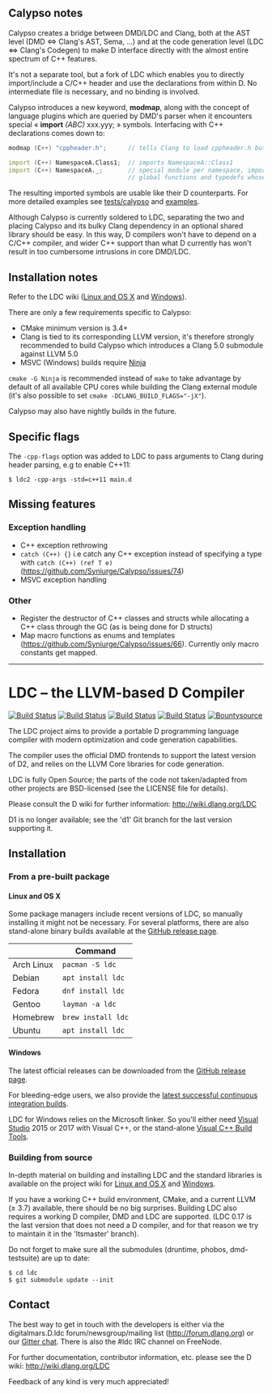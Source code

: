 Calypso notes
------------

Calypso creates a bridge between DMD/LDC and Clang, both at the AST level (DMD <=> Clang's AST, Sema, ...) and at the code generation level (LDC <=> Clang's Codegen) to make D interface directly with the almost entire spectrum of C++ features.

It's not a separate tool, but a fork of LDC which enables you to directly import/include a C/C++ header and use the declarations from within D. No intermediate file is necessary, and no binding is involved.

Calypso introduces a new keyword, **modmap**, along with the concept of language plugins which are queried by DMD's parser when it encounters special « **import** *(ABC)* xxx.yyy; » symbols. Interfacing with C++ declarations comes down to:

```D
modmap (C++) "cppheader.h";      // tells Clang to load cppheader.h but do not import anything

import (C++) NamespaceA.Class1;  // imports NamespaceA::Class1
import (C++) NamespaceA._;       // special module per namespace, imports every global variables,
                                 // global functions and typedefs whose direct parent is NamespaceA::
```

The resulting imported symbols are usable like their D counterparts. For more detailed examples see [tests/calypso](tests/calypso) and [examples](examples).

Although Calypso is currently soldered to LDC, separating the two and placing Calypso and its bulky Clang dependency in an optional shared library should be easy. In this way, D compilers won't have to depend on a C/C++ compiler, and wider C++ support than what D currently has won't result in too cumbersome intrusions in core DMD/LDC.

Installation notes
-------

Refer to the LDC wiki ([Linux and OS X](http://wiki.dlang.org/Building_LDC_from_source) and
[Windows](http://wiki.dlang.org/Building_and_hacking_LDC_on_Windows_using_MSVC)).

There are only a few requirements specific to Calypso:
- CMake minimum version is 3.4+
- Clang is tied to its corresponding LLVM version, it's therefore strongly recommended to build Calypso which introduces a Clang 5.0 submodule against LLVM 5.0
- MSVC (Windows) builds require [Ninja](https://ninja-build.org/)

`cmake -G Ninja` is recommended instead of `make` to take advantage by default of all available CPU cores while building the Clang external module (it's also possible to set `cmake -DCLANG_BUILD_FLAGS="-jX"`).

Calypso may also have nightly builds in the future.

## Specific flags

The `-cpp-flags` option was added to LDC to pass arguments to Clang during header parsing, e.g to enable C++11:

    $ ldc2 -cpp-args -std=c++11 main.d

## Missing features

### Exception handling
* C++ exception rethrowing
* `catch (C++) {}` i.e catch any C++ exception instead of specifying a type with `catch (C++) (ref T e)` (https://github.com/Syniurge/Calypso/issues/74)
* MSVC exception handling

### Other
* Register the destructor of C++ classes and structs while allocating a C++ class through the GC (as is being done for D structs)
* Map macro functions as enums and templates (https://github.com/Syniurge/Calypso/issues/66). Currently only macro constants get mapped.

*****

LDC – the LLVM-based D Compiler
===============================

[![Build Status](https://circleci.com/gh/ldc-developers/ldc/tree/master.svg?style=svg)][6]
[![Build Status](https://semaphoreci.com/api/v1/ldc-developers/ldc/branches/master/shields_badge.svg)][4]
[![Build Status](https://travis-ci.org/ldc-developers/ldc.png?branch=master)][1]
[![Build Status](https://ci.appveyor.com/api/projects/status/2cfhvg79782n4nth/branch/master?svg=true)][5]
[![Bountysource](https://www.bountysource.com/badge/tracker?tracker_id=283332)][3]

The LDC project aims to provide a portable D programming language
compiler with modern optimization and code generation capabilities.

The compiler uses the official DMD frontends to support the latest
version of D2, and relies on the LLVM Core libraries for code
generation.

LDC is fully Open Source; the parts of the code not taken/adapted from
other projects are BSD-licensed (see the LICENSE file for details).

Please consult the D wiki for further information:
http://wiki.dlang.org/LDC

D1 is no longer available; see the 'd1' Git branch for the last
version supporting it.


Installation
------------

### From a pre-built package

#### Linux and OS X

Some package managers include recent versions of LDC, so manually
installing it might not be necessary. For several platforms, there
are also stand-alone binary builds available at the
[GitHub release page](https://github.com/ldc-developers/ldc/releases).

|              | Command               |
| ------------ | --------------------- |
| Arch Linux   | `pacman -S ldc`       |
| Debian       | `apt install ldc` |
| Fedora       | `dnf install ldc`     |
| Gentoo       | `layman -a ldc`       |
| Homebrew     | `brew install ldc`    |
| Ubuntu       | `apt install ldc` |

#### Windows

The latest official releases can be downloaded from the
[GitHub release page](https://github.com/ldc-developers/ldc/releases).

For bleeding-edge users, we also provide the
[latest successful continuous integration builds](https://github.com/ldc-developers/ldc/releases/tag/LDC-Win64-master).

LDC for Windows relies on the Microsoft linker. So you'll either need
[Visual Studio](https://www.visualstudio.com/downloads/) 2015 or 2017
with Visual C++, or the stand-alone
[Visual C++ Build Tools](http://landinghub.visualstudio.com/visual-cpp-build-tools).

### Building from source

In-depth material on building and installing LDC and the standard
libraries is available on the project wiki for
[Linux and OS X](http://wiki.dlang.org/Building_LDC_from_source) and
[Windows](http://wiki.dlang.org/Building_and_hacking_LDC_on_Windows_using_MSVC).

If you have a working C++ build environment, CMake, and a current LLVM (≥ 3.7)
available, there should be no big surprises.
Building LDC also requires a working D compiler, DMD and LDC are supported.
(LDC 0.17 is the last version that does not need a D compiler,
and for that reason we try to maintain it in the 'ltsmaster' branch).

Do not forget to make sure all the submodules (druntime, phobos, dmd-testsuite)
are up to date:

    $ cd ldc
    $ git submodule update --init

Contact
-------

The best way to get in touch with the developers is either via the
digitalmars.D.ldc forum/newsgroup/mailing list
(http://forum.dlang.org) or our [Gitter chat](http://gitter.im/ldc-developers/main).
There is also the #ldc IRC channel on FreeNode.

For further documentation, contributor information, etc. please see
the D wiki: http://wiki.dlang.org/LDC

Feedback of any kind is very much appreciated!


[1]: https://travis-ci.org/ldc-developers/ldc "Travis CI Build Status"
[2]: https://coveralls.io/r/ldc-developers/ldc "Test Coverage"
[3]: https://www.bountysource.com/trackers/283332-ldc?utm_source=283332&utm_medium=shield&utm_campaign=TRACKER_BADGE "Bountysource"
[4]: https://semaphoreci.com/ldc-developers/ldc "Semaphore CI Build Status"
[5]: https://ci.appveyor.com/project/kinke/ldc/history "AppVeyor CI Build Status"
[6]: https://circleci.com/gh/ldc-developers/ldc/tree/master "Circle CI Build Status"
